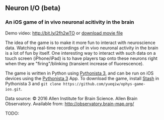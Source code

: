 ## Neuron I/O (beta)
### An iOS game of in vivo neuronal acitivity in the brain
Demo video: http://bit.ly/2fh2wTO or [download movie file](./assets/ophys_rec6_720p.mov)

The idea of the game is to make it more fun to interact with neuroscience data. Watching real-time recordings of in vivo neuronal activity in the brain is a lot of fun by itself. One interesting way to interact with such data on a touch screen (iPhone/iPad) is to have players tap onto these neurons right when they are "firing"/blinking (transient increase of fluorescence). 

The game is written in Python using [Pythonista 3](http://omz-software.com/pythonista/), and can be run on iOS devices using the [Pythonista 3](http://omz-software.com/pythonista/) App. To download the game, install [Stash](https://github.com/ywangd/stash) in Pythonista 3 and `git clone https://github.com/yueqiw/ophys-game-ios.git`.

Data source: 
© 2016 Allen Institute for Brain Science. Allen Brain Observatory. Available from: http://observatory.brain-map.org/

TODO: 
